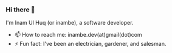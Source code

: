 ### Hi there 👋

I'm Inam Ul Huq (or inambe), a software developer.

- 📫 How to reach me: inambe.dev(at)gmail(dot)com
- ⚡ Fun fact: I've been an electrician, gardener, and salesman.
